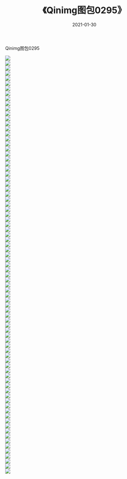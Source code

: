 ﻿---
layout: post
title:  《Qinimg图包0295》
date:   2021-01-30
img: http://imgx.orgx.ga/Qinimg图包/Qinimg图包0295/000.jpg
categories: [美女, 清纯, 唯美]
---

Qinimg图包0295

 ![](http://imgx.orgx.ga/Qinimg图包/Qinimg图包0295/001.jpg) <br>![](http://imgx.orgx.ga/Qinimg图包/Qinimg图包0295/002.jpg) <br>![](http://imgx.orgx.ga/Qinimg图包/Qinimg图包0295/003.jpg) <br>![](http://imgx.orgx.ga/Qinimg图包/Qinimg图包0295/004.jpg) <br>![](http://imgx.orgx.ga/Qinimg图包/Qinimg图包0295/005.jpg) <br>![](http://imgx.orgx.ga/Qinimg图包/Qinimg图包0295/006.jpg) <br>![](http://imgx.orgx.ga/Qinimg图包/Qinimg图包0295/007.jpg) <br>![](http://imgx.orgx.ga/Qinimg图包/Qinimg图包0295/008.jpg) <br>![](http://imgx.orgx.ga/Qinimg图包/Qinimg图包0295/009.jpg) <br>![](http://imgx.orgx.ga/Qinimg图包/Qinimg图包0295/010.jpg) <br>![](http://imgx.orgx.ga/Qinimg图包/Qinimg图包0295/011.jpg) <br>![](http://imgx.orgx.ga/Qinimg图包/Qinimg图包0295/012.jpg) <br>![](http://imgx.orgx.ga/Qinimg图包/Qinimg图包0295/013.jpg) <br>![](http://imgx.orgx.ga/Qinimg图包/Qinimg图包0295/014.jpg) <br>![](http://imgx.orgx.ga/Qinimg图包/Qinimg图包0295/015.jpg) <br>![](http://imgx.orgx.ga/Qinimg图包/Qinimg图包0295/016.jpg) <br>![](http://imgx.orgx.ga/Qinimg图包/Qinimg图包0295/017.jpg) <br>![](http://imgx.orgx.ga/Qinimg图包/Qinimg图包0295/018.jpg) <br>![](http://imgx.orgx.ga/Qinimg图包/Qinimg图包0295/019.jpg) <br>![](http://imgx.orgx.ga/Qinimg图包/Qinimg图包0295/020.jpg) <br>![](http://imgx.orgx.ga/Qinimg图包/Qinimg图包0295/021.jpg) <br>![](http://imgx.orgx.ga/Qinimg图包/Qinimg图包0295/022.jpg) <br>![](http://imgx.orgx.ga/Qinimg图包/Qinimg图包0295/023.jpg) <br>![](http://imgx.orgx.ga/Qinimg图包/Qinimg图包0295/024.jpg) <br>![](http://imgx.orgx.ga/Qinimg图包/Qinimg图包0295/025.jpg) <br>![](http://imgx.orgx.ga/Qinimg图包/Qinimg图包0295/026.jpg) <br>![](http://imgx.orgx.ga/Qinimg图包/Qinimg图包0295/027.jpg) <br>![](http://imgx.orgx.ga/Qinimg图包/Qinimg图包0295/028.jpg) <br>![](http://imgx.orgx.ga/Qinimg图包/Qinimg图包0295/029.jpg) <br>![](http://imgx.orgx.ga/Qinimg图包/Qinimg图包0295/030.jpg) <br>![](http://imgx.orgx.ga/Qinimg图包/Qinimg图包0295/031.jpg) <br>![](http://imgx.orgx.ga/Qinimg图包/Qinimg图包0295/032.jpg) <br>![](http://imgx.orgx.ga/Qinimg图包/Qinimg图包0295/033.jpg) <br>![](http://imgx.orgx.ga/Qinimg图包/Qinimg图包0295/034.jpg) <br>![](http://imgx.orgx.ga/Qinimg图包/Qinimg图包0295/035.jpg) <br>![](http://imgx.orgx.ga/Qinimg图包/Qinimg图包0295/036.jpg) <br>![](http://imgx.orgx.ga/Qinimg图包/Qinimg图包0295/037.jpg) <br>![](http://imgx.orgx.ga/Qinimg图包/Qinimg图包0295/038.jpg) <br>![](http://imgx.orgx.ga/Qinimg图包/Qinimg图包0295/039.jpg) <br>![](http://imgx.orgx.ga/Qinimg图包/Qinimg图包0295/040.jpg) <br>![](http://imgx.orgx.ga/Qinimg图包/Qinimg图包0295/041.jpg) <br>![](http://imgx.orgx.ga/Qinimg图包/Qinimg图包0295/042.jpg) <br>![](http://imgx.orgx.ga/Qinimg图包/Qinimg图包0295/043.jpg) <br>![](http://imgx.orgx.ga/Qinimg图包/Qinimg图包0295/044.jpg) <br>![](http://imgx.orgx.ga/Qinimg图包/Qinimg图包0295/045.jpg) <br>![](http://imgx.orgx.ga/Qinimg图包/Qinimg图包0295/046.jpg) <br>![](http://imgx.orgx.ga/Qinimg图包/Qinimg图包0295/047.jpg) <br>![](http://imgx.orgx.ga/Qinimg图包/Qinimg图包0295/048.jpg) <br>![](http://imgx.orgx.ga/Qinimg图包/Qinimg图包0295/049.jpg) <br>![](http://imgx.orgx.ga/Qinimg图包/Qinimg图包0295/050.jpg) <br>![](http://imgx.orgx.ga/Qinimg图包/Qinimg图包0295/051.jpg) <br>![](http://imgx.orgx.ga/Qinimg图包/Qinimg图包0295/052.jpg) <br>![](http://imgx.orgx.ga/Qinimg图包/Qinimg图包0295/053.jpg) <br>![](http://imgx.orgx.ga/Qinimg图包/Qinimg图包0295/054.jpg) <br>![](http://imgx.orgx.ga/Qinimg图包/Qinimg图包0295/055.jpg) <br>![](http://imgx.orgx.ga/Qinimg图包/Qinimg图包0295/056.jpg) <br>![](http://imgx.orgx.ga/Qinimg图包/Qinimg图包0295/057.jpg) <br>![](http://imgx.orgx.ga/Qinimg图包/Qinimg图包0295/058.jpg) <br>![](http://imgx.orgx.ga/Qinimg图包/Qinimg图包0295/059.jpg) <br>![](http://imgx.orgx.ga/Qinimg图包/Qinimg图包0295/060.jpg) <br>![](http://imgx.orgx.ga/Qinimg图包/Qinimg图包0295/061.jpg) <br>![](http://imgx.orgx.ga/Qinimg图包/Qinimg图包0295/062.jpg) <br>![](http://imgx.orgx.ga/Qinimg图包/Qinimg图包0295/063.jpg) <br>![](http://imgx.orgx.ga/Qinimg图包/Qinimg图包0295/064.jpg) <br>![](http://imgx.orgx.ga/Qinimg图包/Qinimg图包0295/065.jpg) <br>![](http://imgx.orgx.ga/Qinimg图包/Qinimg图包0295/066.jpg) <br>![](http://imgx.orgx.ga/Qinimg图包/Qinimg图包0295/067.jpg) <br>![](http://imgx.orgx.ga/Qinimg图包/Qinimg图包0295/068.jpg) <br>![](http://imgx.orgx.ga/Qinimg图包/Qinimg图包0295/069.jpg) <br>![](http://imgx.orgx.ga/Qinimg图包/Qinimg图包0295/070.jpg) <br>![](http://imgx.orgx.ga/Qinimg图包/Qinimg图包0295/071.jpg) <br>![](http://imgx.orgx.ga/Qinimg图包/Qinimg图包0295/072.jpg) <br>![](http://imgx.orgx.ga/Qinimg图包/Qinimg图包0295/073.jpg) <br>![](http://imgx.orgx.ga/Qinimg图包/Qinimg图包0295/074.jpg) <br>![](http://imgx.orgx.ga/Qinimg图包/Qinimg图包0295/075.jpg) <br>![](http://imgx.orgx.ga/Qinimg图包/Qinimg图包0295/076.jpg) <br>![](http://imgx.orgx.ga/Qinimg图包/Qinimg图包0295/077.jpg) <br>![](http://imgx.orgx.ga/Qinimg图包/Qinimg图包0295/078.jpg) <br>![](http://imgx.orgx.ga/Qinimg图包/Qinimg图包0295/079.jpg) <br>![](http://imgx.orgx.ga/Qinimg图包/Qinimg图包0295/080.jpg) <br>![](http://imgx.orgx.ga/Qinimg图包/Qinimg图包0295/081.jpg) <br>![](http://imgx.orgx.ga/Qinimg图包/Qinimg图包0295/082.jpg) <br>![](http://imgx.orgx.ga/Qinimg图包/Qinimg图包0295/083.jpg) <br>